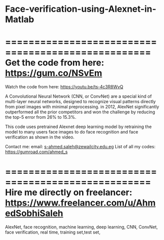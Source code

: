 # Face-verification-using-Alexnet-in-Matlab

===================================================
Get the code from here:
https://gum.co/NSvEm
===================================================
Watch the code from here:
https://youtu.be/ts-4c3R8WvQ

A Convolutional Neural Network (CNN, or ConvNet) are a special kind of multi-layer neural networks, designed to recognize visual patterns directly from pixel images with minimal preprocessing. in 2012, AlexNet significantly outperformed all the prior competitors and won the challenge by reducing the top-5 error from 26% to 15.3%.

This code uses pretrained Alexnet deep learning model by retraining the model to many users face images to do face recognition and face verification as shown in the video.

Contact me:
email: s-ahmed.saleh@zewailcity.edu.eg
List of all my codes: https://gumroad.com/ahmed_s

===================================================
Hire me directly on freelancer:
https://www.freelancer.com/u/AhmedSobhiSaleh
===================================================

AlexNet, face recognition, machine learning, deep learning, CNN, ConvNet, face verification, real time, training set,test set,
